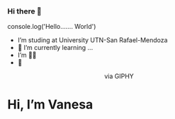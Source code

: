### Hi there 👋

console.log('Hello....... World')
-  I’m studing at University UTN-San Rafael-Mendoza
- 🌱 I’m currently learning ...
-   I’m  :woman_student:
-   :gift_heart:
   <div id="header" align="center">
     <img src href="https://giphy.com/gifs/3o6fJ8bYYnCW95ST0A">via GIPHY</a></p>
     <h1 align="left"> Hi, I’m Vanesa</h1>

   </div>
